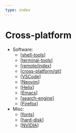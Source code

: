 ```yaml
---
type: index
---
```


# Cross-platform

- Software:
  - [[shell-tools]]
  - [[terminal-tools]]
  - [[remote/index]]
  - [[cross-platform/git]]
  - [[VSCode]]
  - [[Neovim]]
  - [[Helix]]
  - [[Emacs]]
  - [[search-engine]]
  - [[Firefox]]
- Misc:
  - [[fonts]]
  - [[hard-disk]]
  - [[NVIDIA]]

[//begin]: # "Autogenerated link references for markdown compatibility"
[shell-tools]: ../Linux/cross-distro/shell-tools.md "Shell Related Tools"
[terminal-tools]: ../Linux/cross-distro/terminal-tools.md "Terminal Related Tools"
[remote/index]: remote/index.md "Remote Development"
[cross-platform/git]: git.md "Git Usage Tips"
[VSCode]: VSCode.md "Visual Studio Code Usage Tips"
[Neovim]: Neovim.md "Neovim"
[Helix]: Helix.md "Helix"
[Emacs]: Emacs.md "Emacs"
[search-engine]: search-engine.md "Search Engine"
[Firefox]: Firefox.md "Firefox"
[fonts]: fonts.md "Fonts"
[hard-disk]: hard-disk.md "Hard Disk Manipulation"
[NVIDIA]: NVIDIA.md "NVIDIA Devices"
[//end]: # "Autogenerated link references"
